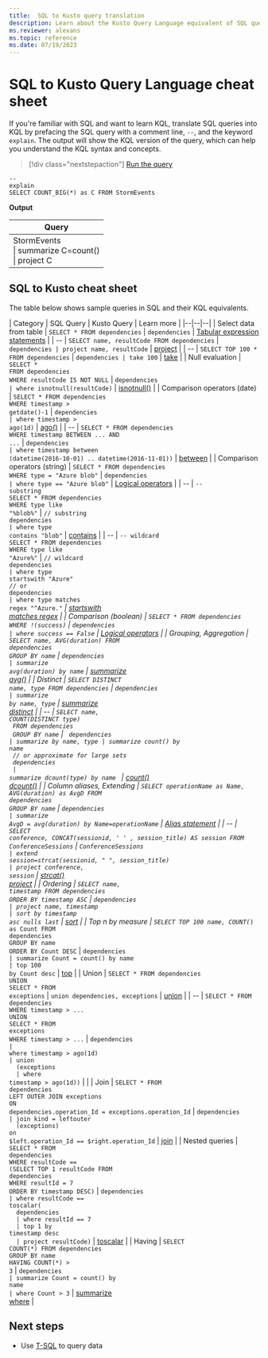 ```yaml
---
title:  SQL to Kusto query translation
description: Learn about the Kusto Query Language equivalent of SQL queries.
ms.reviewer: alexans
ms.topic: reference
ms.date: 07/19/2023
---
```

# SQL to Kusto Query Language cheat sheet

If you're familiar with SQL and want to learn KQL, translate SQL queries into KQL by prefacing the SQL query with a comment line, `--`, and the keyword `explain`. The output will show the KQL version of the query, which can help you understand the KQL syntax and concepts.

> [!div class="nextstepaction"]
> <a href="https://dataexplorer.azure.com/clusters/help/databases/Samples?query=H4sIAAAAAAAAA9PV5XKNCPBx9PRT4Ap29XF1DlFw9g/1C4l38nTX0NJUSCxWcFZwC/L3VQguyS/KdS1LzSspBgDZdzUzNQAAAA==" target="_blank">Run the query</a>

```kusto
--
explain
SELECT COUNT_BIG(*) as C FROM StormEvents 
```

**Output**

|Query|
|---|
|StormEvents<br>\| summarize C=count()<br>\| project C|

## SQL to Kusto cheat sheet

The table below shows sample queries in SQL and their KQL equivalents.

| Category | SQL Query | Kusto Query | Learn more |
|--|--|--|
| Select data from table | <code>SELECT * FROM dependencies</code> | <code>dependencies</code> | [Tabular expression statements](tabularexpressionstatements.md) |
| -- | <code>SELECT name, resultCode FROM dependencies</code> | <code>dependencies &#124; project name, resultCode</code> | [project](projectoperator.md) |
| -- | <code>SELECT TOP 100 * FROM dependencies</code> | <code>dependencies &#124; take 100</code> | [take](takeoperator.md) |
| Null evaluation | <code>SELECT * FROM dependencies<br>WHERE resultCode IS NOT NULL</code> | <code>dependencies<br>&#124; where isnotnull(resultCode)</code> | [isnotnull()](isnotnullfunction.md) |
| Comparison operators (date) | <code>SELECT * FROM dependencies<br>WHERE timestamp > getdate()-1</code> | <code>dependencies<br>&#124; where timestamp > ago(1d)</code> | [ago()](agofunction.md) |
| -- | <code>SELECT * FROM dependencies<br>WHERE timestamp BETWEEN ... AND ...</code> | <code>dependencies<br>&#124; where timestamp between (datetime(2016-10-01) .. datetime(2016-11-01))</code> | [between](betweenoperator.md) |
| Comparison operators (string) | <code>SELECT * FROM dependencies<br>WHERE type = "Azure blob"</code> | <code>dependencies<br>&#124; where type == "Azure blob"</code> | [Logical operators](logicaloperators.md) |
| -- | <code>-- substring<br>SELECT * FROM dependencies<br>WHERE type like "%blob%"</code> | <code>// substring<br>dependencies<br>&#124; where type contains "blob"</code> | [contains](contains-operator.md) |
| -- | <code>-- wildcard<br>SELECT * FROM dependencies<br>WHERE type like "Azure%"</code> | <code>// wildcard<br>dependencies<br>&#124; where type startswith "Azure"<br>// or<br>dependencies<br>&#124; where type matches regex "^Azure.*"</code> | [startswith](startswith-operator.md)</br>[matches regex](matches-regex-operator.md) |
| Comparison (boolean) | <code>SELECT * FROM dependencies<br>WHERE !(success)</code> | <code>dependencies<br>&#124; where success == False</code> | [Logical operators](logicaloperators.md) |
| Grouping, Aggregation | <code>SELECT name, AVG(duration) FROM dependencies<br>GROUP BY name</code> | <code>dependencies<br>&#124; summarize avg(duration) by name</code> | [summarize](summarizeoperator.md)</br>[avg()](avg-aggfunction.md) |
| Distinct | <code>SELECT DISTINCT name, type  FROM dependencies</code> | <code>dependencies<br>&#124; summarize by name, type</code> | [summarize](summarizeoperator.md)</br>[distinct](distinctoperator.md) |
| -- | <code>SELECT name, COUNT(DISTINCT type) <br> FROM dependencies <br> GROUP BY name</code> | <code> dependencies <br>&#124; summarize by name, type &#124; summarize count() by name <br> // or approximate for large sets <br> dependencies <br> &#124; summarize dcount(type) by name  </code> | [count()](count-aggfunction.md)</br>[dcount()](dcount-aggfunction.md) |
| Column aliases, Extending | <code>SELECT operationName as Name, AVG(duration) as AvgD FROM dependencies<br>GROUP BY name</code> | <code>dependencies<br>&#124; summarize AvgD = avg(duration) by Name=operationName</code> | [Alias statement](aliasstatement.md) |
| -- | <code>SELECT conference, CONCAT(sessionid, ' ' , session_title) AS session FROM ConferenceSessions</code> | <code>ConferenceSessions<br>&#124; extend session=strcat(sessionid, " ", session_title)<br>&#124; project conference, session</code> | [strcat()](strcatfunction.md)</br>[project](projectoperator.md) |
| Ordering | <code>SELECT name, timestamp FROM dependencies<br>ORDER BY timestamp ASC</code> | <code>dependencies<br>&#124; project name, timestamp<br>&#124; sort by timestamp asc nulls last</code> | [sort](sort-operator.md) |
| Top n by measure | <code>SELECT TOP 100 name, COUNT(*) as Count FROM dependencies<br>GROUP BY name<br>ORDER BY Count DESC</code> | <code>dependencies<br>&#124; summarize Count = count() by name<br>&#124; top 100 by Count desc</code> | [top](topoperator.md) |
| Union | <code>SELECT * FROM dependencies<br>UNION<br>SELECT * FROM exceptions</code> | <code>union dependencies, exceptions</code> | [union](unionoperator.md) |
| -- | <code>SELECT * FROM dependencies<br>WHERE timestamp > ...<br>UNION<br>SELECT * FROM exceptions<br>WHERE timestamp > ...</code> | <code>dependencies<br>&#124; where timestamp > ago(1d)<br>&#124; union<br>&nbsp;&nbsp;(exceptions<br>&nbsp;&nbsp;&#124; where timestamp > ago(1d))</code> |  |
| Join | <code>SELECT * FROM dependencies <br>LEFT OUTER JOIN exceptions<br>ON dependencies.operation_Id = exceptions.operation_Id</code> | <code>dependencies<br>&#124; join kind = leftouter<br>&nbsp;&nbsp;(exceptions)<br>on $left.operation_Id == $right.operation_Id</code> | [join](joinoperator.md) |
| Nested queries | <code>SELECT * FROM dependencies<br>WHERE resultCode == <br>(SELECT TOP 1 resultCode FROM dependencies<br>WHERE resultId = 7<br>ORDER BY timestamp DESC)</code> | <code>dependencies<br>&#124; where resultCode == toscalar(<br>&nbsp;&nbsp;dependencies<br>&nbsp;&nbsp;&#124; where resultId == 7<br>&nbsp;&nbsp;&#124; top 1 by timestamp desc<br>&nbsp;&nbsp;&#124; project resultCode)</code> | [toscalar](toscalarfunction.md) |
| Having | <code>SELECT COUNT(\*) FROM dependencies<br>GROUP BY name<br>HAVING COUNT(\*) > 3</code> | <code>dependencies<br>&#124; summarize Count = count() by name<br>&#124; where Count > 3</code> | [summarize](summarizeoperator.md)</br>[where](whereoperator.md) |

## Next steps

* Use [T-SQL](/azure/data-explorer/t-sql) to query data
